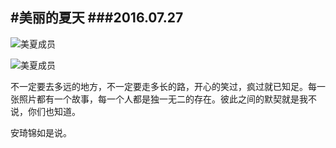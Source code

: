 #美丽的夏天
###2016.07.27
---

![美夏成员](https://github.com/lionel-ate/IMG/blob/master/001.jpg)

![美夏成员](https://github.com/lionel-ate/IMG/blob/master/006.jpg)

不一定要去多远的地方，不一定要走多长的路，开心的笑过，疯过就已知足。每一张照片都有一个故事，每一个人都是独一无二的存在。彼此之间的默契就是我不说，你们也知道。

安琦锦如是说。


